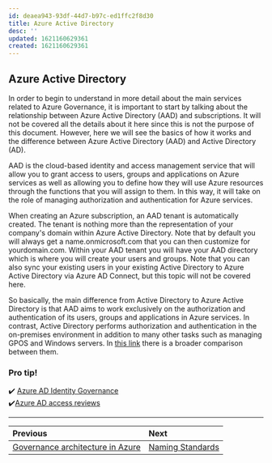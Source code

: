```yaml
---
id: deaea943-93df-44d7-b97c-ed1ffc2f8d30
title: Azure Active Directory
desc: ''
updated: 1621160629361
created: 1621160629361
---
```

## Azure Active Directory

In order to begin to understand in more detail about the main services related to Azure Governance, it is important to start by talking about the relationship between Azure Active Directory (AAD) and subscriptions. It will not be covered all the details about it here since this is not the purpose of this document. However, here we will see the basics of how it works and the difference between Azure Active Directory (AAD) and Active Directory (AD).

AAD is the cloud-based identity and access management service that will allow you to grant access to users, groups and applications on Azure services as well as allowing you to define how they will use Azure resources through the functions that you will assign to them. In this way, it will take on the role of managing authorization and authentication for Azure services.

When creating an Azure subscription, an AAD tenant is automatically created. The tenant is nothing more than the representation of your company's domain within Azure Active Directory. Note that by default you will always get a name.onmicrosoft.com that you can then customize for yourdomain.com.
Within your AAD tenant you will have your AAD directory which is where you will create your users and groups. Note that you can also sync your existing users in your existing Active Directory to Azure Active Directory via Azure AD Connect, but this topic will not be covered here.

So basically, the main difference from Active Directory to Azure Active Directory is that AAD aims to work exclusively on the authorization and authentication of its users, groups and applications in Azure services. In contrast, Active Directory performs authorization and authentication in the on-premises environment in addition to many other tasks such as managing GPOS and Windows servers. In [this link](https://docs.microsoft.com/en-us/azure/active-directory/fundamentals/active-directory-compare-azure-ad-to-ad) there is a broader comparison between them.

### Pro tip!

✔️ [Azure AD Identity Governance](https://docs.microsoft.com/en-us/azure/active-directory/governance/identity-governance-overview)
<br>
✔️[Azure AD access reviews](https://docs.microsoft.com/en-us/azure/active-directory/governance/access-reviews-overview)

---

Previous| Next |
:----- |:-----
[Governance architecture in Azure](governance-architecture.md)| [Naming Standards](naming.md)
